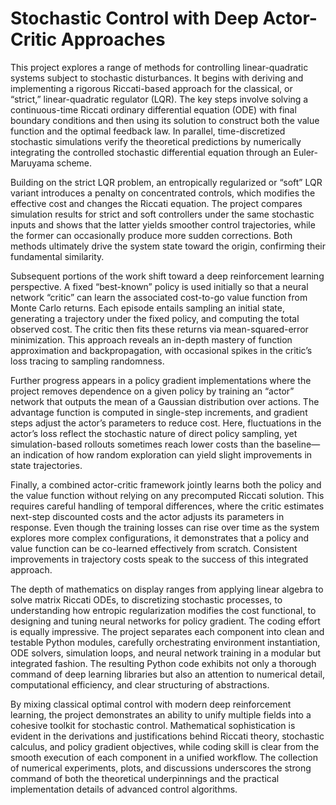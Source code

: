# Stochastic Control with Deep Actor-Critic Approaches

This project explores a range of methods for controlling linear-quadratic systems subject to stochastic disturbances. It begins with deriving and implementing a rigorous Riccati-based approach for the classical, or “strict,” linear-quadratic regulator (LQR). The key steps involve solving a continuous-time Riccati ordinary differential equation (ODE) with final boundary conditions and then using its solution to construct both the value function and the optimal feedback law. In parallel, time-discretized stochastic simulations verify the theoretical predictions by numerically integrating the controlled stochastic differential equation through an Euler-Maruyama scheme.  

Building on the strict LQR problem, an entropically regularized or “soft” LQR variant introduces a penalty on concentrated controls, which modifies the effective cost and changes the Riccati equation. The project compares simulation results for strict and soft controllers under the same stochastic inputs and shows that the latter yields smoother control trajectories, while the former can occasionally produce more sudden corrections. Both methods ultimately drive the system state toward the origin, confirming their fundamental similarity.  

Subsequent portions of the work shift toward a deep reinforcement learning perspective. A fixed “best-known” policy is used initially so that a neural network “critic” can learn the associated cost-to-go value function from Monte Carlo returns. Each episode entails sampling an initial state, generating a trajectory under the fixed policy, and computing the total observed cost. The critic then fits these returns via mean-squared-error minimization. This approach reveals an in-depth mastery of function approximation and backpropagation, with occasional spikes in the critic’s loss tracing to sampling randomness.  

Further progress appears in a policy gradient implementations where the project removes dependence on a given policy by training an “actor” network that outputs the mean of a Gaussian distribution over actions. The advantage function is computed in single-step increments, and gradient steps adjust the actor’s parameters to reduce cost. Here, fluctuations in the actor’s loss reflect the stochastic nature of direct policy sampling, yet simulation-based rollouts sometimes reach lower costs than the baseline—an indication of how random exploration can yield slight improvements in state trajectories.  

Finally, a combined actor-critic framework jointly learns both the policy and the value function without relying on any precomputed Riccati solution. This requires careful handling of temporal differences, where the critic estimates next-step discounted costs and the actor adjusts its parameters in response. Even though the training losses can rise over time as the system explores more complex configurations, it demonstrates that a policy and value function can be co-learned effectively from scratch. Consistent improvements in trajectory costs speak to the success of this integrated approach.  

The depth of mathematics on display ranges from applying linear algebra to solve matrix Riccati ODEs, to discretizing stochastic processes, to understanding how entropic regularization modifies the cost functional, to designing and tuning neural networks for policy gradient. The coding effort is equally impressive. The project separates each component into clean and testable Python modules, carefully orchestrating environment instantiation, ODE solvers, simulation loops, and neural network training in a modular but integrated fashion. The resulting Python code exhibits not only a thorough command of deep learning libraries but also an attention to numerical detail, computational efficiency, and clear structuring of abstractions.  

By mixing classical optimal control with modern deep reinforcement learning, the project demonstrates an ability to unify multiple fields into a cohesive toolkit for stochastic control. Mathematical sophistication is evident in the derivations and justifications behind Riccati theory, stochastic calculus, and policy gradient objectives, while coding skill is clear from the smooth execution of each component in a unified workflow. The collection of numerical experiments, plots, and discussions underscores the strong command of both the theoretical underpinnings and the practical implementation details of advanced control algorithms.
